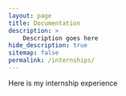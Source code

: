 ```yaml
---
layout: page
title: Documentation
description: >
    Description goes here
hide_description: true
sitemap: false
permalink: /internships/
---
```


Here is my internship experience
